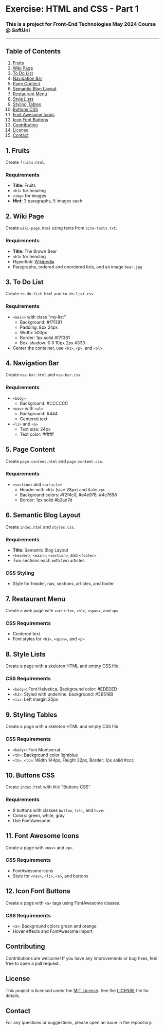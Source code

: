 # Exercise: HTML and CSS - Part 1
### This is a project for Front-End Technologies May 2024 Course @ SoftUni
---
## Table of Contents
1. [Fruits](#2-fruits)
2. [Wiki Page](#3-wiki-page)
3. [To Do List](#4-to-do-list)
4. [Navigation Bar](#5-navigation-bar)
5. [Page Content](#6-page-content)
6. [Semantic Blog Layout](#7-semantic-blog-layout)
7. [Restaurant Menu](#8-restaurant-menu)
8. [Style Lists](#9-style-lists)
9. [Styling Tables](#10-styling-tables)
10. [Buttons CSS](#11-buttons-css)
11. [Font Awesome Icons](#12-font-awesome-icons)
12. [Icon Font Buttons](#13-icon-font-buttons)
13. [Contributing](#Contributing)
14. [License](#License)
15. [Contact](#Contact)

## 1. Fruits
Create `fruits.html`.

### Requirements
- **Title**: Fruits
- `<h1>` for heading
- `<img>` for images
- **Hint**: 3 paragraphs, 5 images each

## 2. Wiki Page
Create `wiki-page.html` using texts from `site-texts.txt`.

### Requirements
- **Title**: The Brown Bear
- `<h1>` for heading
- Hyperlink: [Wikipedia](https://en.wikipedia.org/wiki/Brown_bear)
- Paragraphs, ordered and unordered lists, and an image `bear.jpg`

## 3. To Do List
Create `to-do-list.html` and `to-do-list.css`.

### Requirements
- `<main>` with class "my-list"
  - Background: #f7f381
  - Padding: 8px 24px
  - Width: 500px
  - Border: 1px solid #f7f381
  - Box-shadow: 0 0 10px 2px #333
- Center the container, use `<h1>`, `<p>`, and `<ol>`

## 4. Navigation Bar
Create `nav-bar.html` and `nav-bar.css`.

### Requirements
- `<body>`
  - Background: #CCCCCC
- `<nav>` with `<ul>`
  - Background: #444
  - Centered text
- `<li>` and `<a>`
  - Text size: 24px
  - Text color: #ffffff

## 5. Page Content
Create `page-content.html` and `page-content.css`.

### Requirements
- `<section>` and `<article>`
  - Header with `<h1>` (size 28px) and italic `<p>`
  - Background colors: #f2f4c0, #e4e978, #4c7658
  - Border: 1px solid #b2ad7d

## 6. Semantic Blog Layout
Create `index.html` and `styles.css`.

### Requirements
- **Title**: Semantic Blog Layout
- `<header>`, `<main>`, `<section>`, and `<footer>`
- Two sections each with two articles

### CSS Styling
- Style for header, nav, sections, articles, and footer

## 7. Restaurant Menu
Create a web page with `<article>`, `<h1>`, `<span>`, and `<p>`.

### CSS Requirements
- Centered text
- Font styles for `<h1>`, `<span>`, and `<p>`

## 8. Style Lists
Create a page with a skeleton HTML and empty CSS file.

### CSS Requirements
- `<body>`: Font Helvetica, Background color: #EDEDED
- `<h2>`: Styled with underline, background: #3B516B
- `<li>`: Left margin 20px

## 9. Styling Tables
Create a page with a skeleton HTML and empty CSS file.

### CSS Requirements
- `<body>`: Font Montserrat
- `<th>`: Background color lightblue
- `<th>`, `<td>`: Width 144px, Height 32px, Border: 1px solid #ccc

## 10. Buttons CSS
Create `index.html` with title "Buttons CSS".

### Requirements
- 9 buttons with classes `button`, `fill`, and `hover`
- Colors: green, white, gray
- Use FontAwesome

## 11. Font Awesome Icons
Create a page with `<nav>` and `<p>`.

### CSS Requirements
- FontAwesome icons
- Style for `<nav>`, `<li>`, `<a>`, and buttons

## 12. Icon Font Buttons
Create a page with `<a>` tags using FontAwesome classes.

### CSS Requirements
- `<a>`: Background colors green and orange
- Hover effects and FontAwesome import
  
## Contributing
Contributions are welcome! If you have any improvements or bug fixes, feel free to open a pull request.

## License
This project is licensed under the [MIT License](LICENSE). See the [LICENSE](LICENSE) file for details.

## Contact
For any questions or suggestions, please open an issue in the repository.
